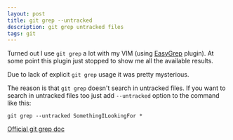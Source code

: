 ```yaml
---
layout: post
title: git grep --untracked
description: git grep untracked files
tags: git
---
```


Turned out I use `git grep` a lot with my VIM (using [EasyGrep](https://github.com/dkprice/vim-easygrep/issues)
plugin). At some point this plugin just stopped to show me all the available results.

Due to lack of explicit `git grep` usage it was pretty mysterious.

The reason is that `git grep` doesn't search in untracked files.
If you want to search in untracked files too just add `--untracked` option to the command like this:

```
git grep --untracked SomethingILookingFor *
```

[Official git grep doc](https://git-scm.com/docs/git-grep)
